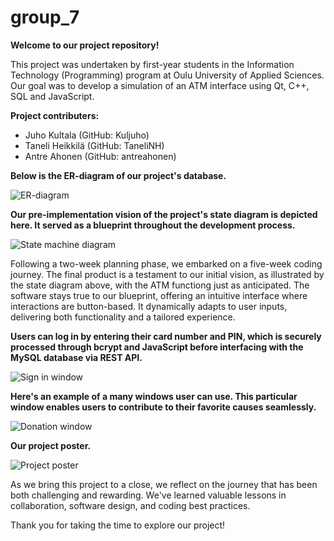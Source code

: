# group_7

<strong>Welcome to our project repository!</strong> 

This project was undertaken by first-year students in the Information Technology (Programming) program at Oulu University of Applied Sciences. Our goal was to develop a simulation of an ATM interface using Qt, C++, SQL and JavaScript. 

<strong>Project contributers:</strong>

- Juho Kultala (GitHub: Kuljuho)
- Taneli Heikkilä (GitHub: TaneliNH)
- Antre Ahonen (GitHub: antreahonen)

<strong>Below is the ER-diagram of our project's database.</strong>

![ER-diagram](https://raw.githubusercontent.com/bank-tvt23kmo/group_7/main/Pictures/tietokanta.png?token=GHSAT0AAAAAACJXDSGDQI7JM57QU67EHKPOZLYS2CQ)

<strong>Our pre-implementation vision of the project's state diagram is depicted here. It served as a blueprint throughout the development process.</strong>

![State machine diagram](https://raw.githubusercontent.com/bank-tvt23kmo/group_7/main/Pictures/tilakaaviogroup7.png?token=GHSAT0AAAAAACJXDSGCPWIPI2W5AUNYU2X2ZLYS7SQ)

Following a two-week planning phase, we embarked on a five-week coding journey. The final product is a testament to our initial vision, as illustrated by the state diagram above, with the ATM functiong just as anticipated. The software stays true to our blueprint, offering an intuitive interface where interactions are button-based. It dynamically adapts to user inputs, delivering both functionality and a tailored experience.

<strong>Users can log in by entering their card number and PIN, which is securely processed through bcrypt and JavaScript before interfacing with the MySQL database via REST API.</strong>

![Sign in window](https://raw.githubusercontent.com/bank-tvt23kmo/group_7/main/Pictures/signinwindow.png?token=GHSAT0AAAAAACJXDSGDB5EOYGR4CC2QBQIEZLYTAMQ)

<strong>Here's an example of a many windows user can use. This particular window enables users to contribute to their favorite causes seamlessly.</strong>

![Donation window](https://raw.githubusercontent.com/bank-tvt23kmo/group_7/main/Pictures/donationprntscrn.png?token=GHSAT0AAAAAACJXDSGD6RIMMU3I5YD3UH3AZLYTEJQ)

<strong>Our project poster.</strong>

![Project poster](https://raw.githubusercontent.com/bank-tvt23kmo/group_7/main/Pictures/posteri.png?token=GHSAT0AAAAAACJXDSGDOEVDQD3CR5GR7SAEZLYTJFA)

As we bring this project to a close, we reflect on the journey that has been both challenging and rewarding. We've learned valuable lessons in collaboration, software design, and coding best practices.

Thank you for taking the time to explore our project!




